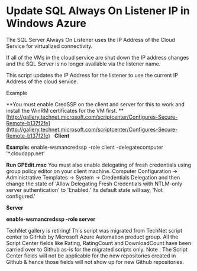 ﻿Update SQL Always On Listener IP in Windows Azure
=================================================

            

The SQL Server Always On Listener uses the IP Address of the Cloud Service for virtualized connectivity.


If all of the VMs in the cloud service are shut down the IP address changes and the SQL Server is no longer available via the listener name.


This script updates the IP Address for the listener to use the current IP Address of the cloud service.


Example 

**You must enable CredSSP on the client and server for this to work and install the WinRM certificates for the VM first.
**
[http://gallery.technet.microsoft.com/scriptcenter/Configures-Secure-Remote-b137f2fe](http://gallery.technet.microsoft.com/scriptcenter/Configures-Secure-Remote-b137f2fe)
 
**Client**


**Example:** 
enable-wsmancredssp -role client -delegatecomputer '*.cloudapp.net'


**Run GPEdit.msc** You must also enable delegating of fresh credentials using group policy editor on your client machine. Computer Configuration -> Administrative Templates -> System -> Credentials
 Delegation and then change the state of 'Allow Delegating Fresh Credentials with NTLM-only server authentication' to 'Enabled.' Its default state will say, 'Not configured.'


**Server**


**enable-wsmancredssp -role server**


        
    
TechNet gallery is retiring! This script was migrated from TechNet script center to GitHub by Microsoft Azure Automation product group. All the Script Center fields like Rating, RatingCount and DownloadCount have been carried over to Github as-is for the migrated scripts only. Note : The Script Center fields will not be applicable for the new repositories created in Github & hence those fields will not show up for new Github repositories.
